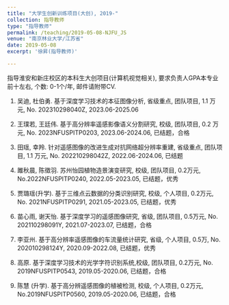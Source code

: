 ```yaml
---
title: "大学生创新训练项目(大创), 2019-"
collection: 指导教师
type: "指导教师"
permalink: /teaching/2019-05-08-NJFU_JS
venue: "南京林业大学/江苏省"
date: 2019-05-08
excerpt: '徐昇(指导教师)'

---
```

指导淮安和新庄校区的本科生大创项目(计算机视觉相关), 要求负责人GPA本专业前十左右, 个数: 0-1个/年, 邮件请附带CV.

1. 吴迪, 杜伯勇. 基于深度学习技术的本征图像分析, 省级重点, 团队项目, 1.1 万元, No. 202310298040Z, 2023.06-2025.06

1. 王璞若, 王廷伟. 基于高分辨率遥感影像语义分割研究, 校级, 团队项目, 0.2 万元, No. 2023NFUSPITP0203, 2023.06-2024.06, 已结题，合格

1. 田瑶, 幸羚. 针对遥感图像的改进生成对抗网络超分辨率重建, 省级重点, 团队项目, 1.1 万元, No. 202210298042Z, 2022.06-2024.06, 已结题

1. 雎秋晨, 陈徵羽. 苏州怡园植物造景演变研究, 校级, 团队项目, 0.2万元, No.2022NFUSPITP0240, 2022.05-2023.05, 已结题，优秀

1. 贾璐瑶(升学). 基于三维点云数据的分类识别研究, 校级, 个人项目, 0.2万元, No. 2021NFUSPITP0291, 2021.05-2023.05, 已结题，优秀

1. 苗心雨, 谢天怡. 基于深度学习的遥感图像研究, 省级, 团队项目, 0.5万元, No. 202110298091Y, 2021.07-2023.07, 已结题，合格

1. 李亚州. 基于高分辨率遥感图像的车流量统计研究, 省级, 个人项目, 0.5万, No. 202010298124Y, 2020.09-2022.08, 已结题，优秀
 
1. 高原. 基于深度学习技术的光学字符识别系统,校级, 团队项目, 0.2万元, No. 2019NFUSPITP0543, 2019.05-2020.06, 已结题，合格

1. 陈慧 (升学). 基于高分辨遥感图像的植被检测, 校级, 个人项目, 0.2万元, No.2019NFUSPITP0560, 2019.05-2020.06, 已结题，合格








